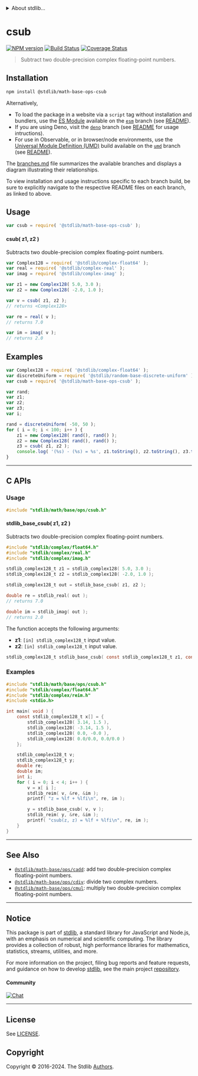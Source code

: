 <!--

@license Apache-2.0

Copyright (c) 2018 The Stdlib Authors.

Licensed under the Apache License, Version 2.0 (the "License");
you may not use this file except in compliance with the License.
You may obtain a copy of the License at

   http://www.apache.org/licenses/LICENSE-2.0

Unless required by applicable law or agreed to in writing, software
distributed under the License is distributed on an "AS IS" BASIS,
WITHOUT WARRANTIES OR CONDITIONS OF ANY KIND, either express or implied.
See the License for the specific language governing permissions and
limitations under the License.

-->


<details>
  <summary>
    About stdlib...
  </summary>
  <p>We believe in a future in which the web is a preferred environment for numerical computation. To help realize this future, we've built stdlib. stdlib is a standard library, with an emphasis on numerical and scientific computation, written in JavaScript (and C) for execution in browsers and in Node.js.</p>
  <p>The library is fully decomposable, being architected in such a way that you can swap out and mix and match APIs and functionality to cater to your exact preferences and use cases.</p>
  <p>When you use stdlib, you can be absolutely certain that you are using the most thorough, rigorous, well-written, studied, documented, tested, measured, and high-quality code out there.</p>
  <p>To join us in bringing numerical computing to the web, get started by checking us out on <a href="https://github.com/stdlib-js/stdlib">GitHub</a>, and please consider <a href="https://opencollective.com/stdlib">financially supporting stdlib</a>. We greatly appreciate your continued support!</p>
</details>

# csub

[![NPM version][npm-image]][npm-url] [![Build Status][test-image]][test-url] [![Coverage Status][coverage-image]][coverage-url] <!-- [![dependencies][dependencies-image]][dependencies-url] -->

> Subtract two double-precision complex floating-point numbers.

<section class="intro">

</section>

<!-- /.intro -->

<section class="installation">

## Installation

```bash
npm install @stdlib/math-base-ops-csub
```

Alternatively,

-   To load the package in a website via a `script` tag without installation and bundlers, use the [ES Module][es-module] available on the [`esm`][esm-url] branch (see [README][esm-readme]).
-   If you are using Deno, visit the [`deno`][deno-url] branch (see [README][deno-readme] for usage intructions).
-   For use in Observable, or in browser/node environments, use the [Universal Module Definition (UMD)][umd] build available on the [`umd`][umd-url] branch (see [README][umd-readme]).

The [branches.md][branches-url] file summarizes the available branches and displays a diagram illustrating their relationships.

To view installation and usage instructions specific to each branch build, be sure to explicitly navigate to the respective README files on each branch, as linked to above.

</section>

<section class="usage">

## Usage

```javascript
var csub = require( '@stdlib/math-base-ops-csub' );
```

#### csub( z1, z2 )

Subtracts two double-precision complex floating-point numbers.

```javascript
var Complex128 = require( '@stdlib/complex-float64' );
var real = require( '@stdlib/complex-real' );
var imag = require( '@stdlib/complex-imag' );

var z1 = new Complex128( 5.0, 3.0 );
var z2 = new Complex128( -2.0, 1.0 );

var v = csub( z1, z2 );
// returns <Complex128>

var re = real( v );
// returns 7.0

var im = imag( v );
// returns 2.0
```

</section>

<!-- /.usage -->

<section class="examples">

## Examples

<!-- eslint no-undef: "error" -->

```javascript
var Complex128 = require( '@stdlib/complex-float64' );
var discreteUniform = require( '@stdlib/random-base-discrete-uniform' ).factory;
var csub = require( '@stdlib/math-base-ops-csub' );

var rand;
var z1;
var z2;
var z3;
var i;

rand = discreteUniform( -50, 50 );
for ( i = 0; i < 100; i++ ) {
    z1 = new Complex128( rand(), rand() );
    z2 = new Complex128( rand(), rand() );
    z3 = csub( z1, z2 );
    console.log( '(%s) - (%s) = %s', z1.toString(), z2.toString(), z3.toString() );
}
```

</section>

<!-- /.examples -->

<!-- C interface documentation. -->

* * *

<section class="c">

## C APIs

<!-- Section to include introductory text. Make sure to keep an empty line after the intro `section` element and another before the `/section` close. -->

<section class="intro">

</section>

<!-- /.intro -->

<!-- C usage documentation. -->

<section class="usage">

### Usage

```c
#include "stdlib/math/base/ops/csub.h"
```

#### stdlib_base_csub( z1, z2 )

Subtracts two double-precision complex floating-point numbers.

```c
#include "stdlib/complex/float64.h"
#include "stdlib/complex/real.h"
#include "stdlib/complex/imag.h"

stdlib_complex128_t z1 = stdlib_complex128( 5.0, 3.0 );
stdlib_complex128_t z2 = stdlib_complex128( -2.0, 1.0 );

stdlib_complex128_t out = stdlib_base_csub( z1, z2 );

double re = stdlib_real( out );
// returns 7.0

double im = stdlib_imag( out );
// returns 2.0
```

The function accepts the following arguments:

-   **z1**: `[in] stdlib_complex128_t` input value.
-   **z2**: `[in] stdlib_complex128_t` input value.

```c
stdlib_complex128_t stdlib_base_csub( const stdlib_complex128_t z1, const stdlib_complex128_t z2 );
```

</section>

<!-- /.usage -->

<!-- C API usage notes. Make sure to keep an empty line after the `section` element and another before the `/section` close. -->

<section class="notes">

</section>

<!-- /.notes -->

<!-- C API usage examples. -->

<section class="examples">

### Examples

```c
#include "stdlib/math/base/ops/csub.h"
#include "stdlib/complex/float64.h"
#include "stdlib/complex/reim.h"
#include <stdio.h>

int main( void ) {
    const stdlib_complex128_t x[] = {
        stdlib_complex128( 3.14, 1.5 ),
        stdlib_complex128( -3.14, 1.5 ),
        stdlib_complex128( 0.0, -0.0 ),
        stdlib_complex128( 0.0/0.0, 0.0/0.0 )
    };

    stdlib_complex128_t v;
    stdlib_complex128_t y;
    double re;
    double im;
    int i;
    for ( i = 0; i < 4; i++ ) {
        v = x[ i ];
        stdlib_reim( v, &re, &im );
        printf( "z = %lf + %lfi\n", re, im );

        y = stdlib_base_csub( v, v );
        stdlib_reim( y, &re, &im );
        printf( "csub(z, z) = %lf + %lfi\n", re, im );
    }
}
```

</section>

<!-- /.examples -->

</section>

<!-- /.c -->

<!-- Section for related `stdlib` packages. Do not manually edit this section, as it is automatically populated. -->

<section class="related">

* * *

## See Also

-   <span class="package-name">[`@stdlib/math-base/ops/cadd`][@stdlib/math/base/ops/cadd]</span><span class="delimiter">: </span><span class="description">add two double-precision complex floating-point numbers.</span>
-   <span class="package-name">[`@stdlib/math-base/ops/cdiv`][@stdlib/math/base/ops/cdiv]</span><span class="delimiter">: </span><span class="description">divide two complex numbers.</span>
-   <span class="package-name">[`@stdlib/math-base/ops/cmul`][@stdlib/math/base/ops/cmul]</span><span class="delimiter">: </span><span class="description">multiply two double-precision complex floating-point numbers.</span>

</section>

<!-- /.related -->

<!-- Section for all links. Make sure to keep an empty line after the `section` element and another before the `/section` close. -->


<section class="main-repo" >

* * *

## Notice

This package is part of [stdlib][stdlib], a standard library for JavaScript and Node.js, with an emphasis on numerical and scientific computing. The library provides a collection of robust, high performance libraries for mathematics, statistics, streams, utilities, and more.

For more information on the project, filing bug reports and feature requests, and guidance on how to develop [stdlib][stdlib], see the main project [repository][stdlib].

#### Community

[![Chat][chat-image]][chat-url]

---

## License

See [LICENSE][stdlib-license].


## Copyright

Copyright &copy; 2016-2024. The Stdlib [Authors][stdlib-authors].

</section>

<!-- /.stdlib -->

<!-- Section for all links. Make sure to keep an empty line after the `section` element and another before the `/section` close. -->

<section class="links">

[npm-image]: http://img.shields.io/npm/v/@stdlib/math-base-ops-csub.svg
[npm-url]: https://npmjs.org/package/@stdlib/math-base-ops-csub

[test-image]: https://github.com/stdlib-js/math-base-ops-csub/actions/workflows/test.yml/badge.svg?branch=v0.2.0
[test-url]: https://github.com/stdlib-js/math-base-ops-csub/actions/workflows/test.yml?query=branch:v0.2.0

[coverage-image]: https://img.shields.io/codecov/c/github/stdlib-js/math-base-ops-csub/main.svg
[coverage-url]: https://codecov.io/github/stdlib-js/math-base-ops-csub?branch=main

<!--

[dependencies-image]: https://img.shields.io/david/stdlib-js/math-base-ops-csub.svg
[dependencies-url]: https://david-dm.org/stdlib-js/math-base-ops-csub/main

-->

[chat-image]: https://img.shields.io/gitter/room/stdlib-js/stdlib.svg
[chat-url]: https://app.gitter.im/#/room/#stdlib-js_stdlib:gitter.im

[stdlib]: https://github.com/stdlib-js/stdlib

[stdlib-authors]: https://github.com/stdlib-js/stdlib/graphs/contributors

[umd]: https://github.com/umdjs/umd
[es-module]: https://developer.mozilla.org/en-US/docs/Web/JavaScript/Guide/Modules

[deno-url]: https://github.com/stdlib-js/math-base-ops-csub/tree/deno
[deno-readme]: https://github.com/stdlib-js/math-base-ops-csub/blob/deno/README.md
[umd-url]: https://github.com/stdlib-js/math-base-ops-csub/tree/umd
[umd-readme]: https://github.com/stdlib-js/math-base-ops-csub/blob/umd/README.md
[esm-url]: https://github.com/stdlib-js/math-base-ops-csub/tree/esm
[esm-readme]: https://github.com/stdlib-js/math-base-ops-csub/blob/esm/README.md
[branches-url]: https://github.com/stdlib-js/math-base-ops-csub/blob/main/branches.md

[stdlib-license]: https://raw.githubusercontent.com/stdlib-js/math-base-ops-csub/main/LICENSE

<!-- <related-links> -->

[@stdlib/math/base/ops/cadd]: https://github.com/stdlib-js/math-base-ops-cadd

[@stdlib/math/base/ops/cdiv]: https://github.com/stdlib-js/math-base-ops-cdiv

[@stdlib/math/base/ops/cmul]: https://github.com/stdlib-js/math-base-ops-cmul

<!-- </related-links> -->

</section>

<!-- /.links -->
